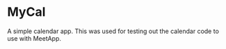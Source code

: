 # MyCal

A simple calendar app. This was used for testing out the calendar code to use with MeetApp.
